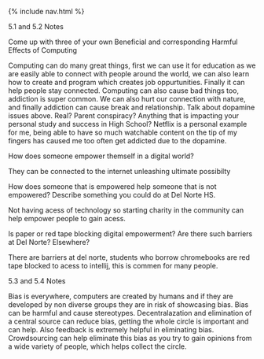 
{% include nav.html %}

5.1 and 5.2 Notes


Come up with three of your own Beneficial and corresponding Harmful Effects of Computing

Computing can do many great things, first we can use it for education as we are easily able to connect with people around the world, we can also learn how to create and program 
which creates job oppurtunities. Finally it can help people stay connected. Computing can also cause bad things too, addiction is super common. We can
also hurt our connection with nature, and finally addiction can cause break and relationship.
Talk about dopamine issues above. Real? Parent conspiracy? Anything that is impacting your personal study and success in High School?
Netflix is a personal example for me, being able to have so much watchable content on the tip of my fingers has caused me too often get addicted
due to the dopamine.

How does someone empower themself in a digital world?

They can be connected to the internet unleashing ultimate possibilty

How does someone that is empowered help someone that is not empowered? Describe something you could do at Del Norte HS.

Not having acess of technology so starting charity in the community can help empower people to gain acess.

Is paper or red tape blocking digital empowerment? Are there such barriers at Del Norte? Elsewhere?

There are barriers at del norte, students who borrow chromebooks are red tape blocked to acess to
intellij, this is commen for many people.


5.3 and 5.4 Notes


Bias is everywhere, computers are created by humans and if they are developed by non diverse groups they
are in risk of showcasing bias. Bias can be harmful and cause stereotypes. Decentralazation and elimination 
of a central source can reduce bias, getting the whole circle is important and can help. Also feedback is extremely
helpful in eliminating bias. Crowdsourcing can help eliminate this bias as you try to gain opinions from a wide
variety of people, which helps collect the circle.